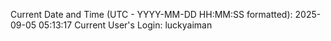 Current Date and Time (UTC - YYYY-MM-DD HH:MM:SS formatted): 2025-09-05 05:13:17
Current User's Login: luckyaiman
